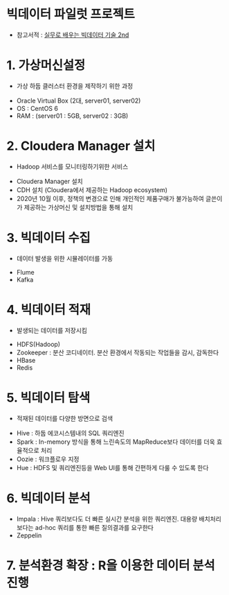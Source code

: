 # 빅데이터 파일럿 프로젝트

- 참고서적 : [실무로 배우는 빅데이터 기술 2nd](https://github.com/wikibook/bigdata2nd)

# 1. 가상머신설정 
* 가상 하둡 클러스터 환경을 제작하기 위한 과정
- Oracle Virtual Box (2대, server01, server02)
- OS : CentOS 6
- RAM : (server01 : 5GB, server02 : 3GB)

# 2. Cloudera Manager 설치 
* Hadoop 서비스를 모니터링하기위한 서비스
- Cloudera Manager 설치 
- CDH 설치 (Cloudera에서 제공하는 Hadoop ecosystem)
- 2020년 10월 이후, 정책의 변경으로 인해 개인적인 제품구매가 불가능하여 글쓴이가 제공하는 가상머신 및 설치방법을 통해 설치

# 3. 빅데이터 수집 
* 데이터 발생을 위한 시뮬레이터를 가동
- Flume
- Kafka

# 4. 빅데이터 적재
* 발생되는 데이터를 저장시킴
- HDFS(Hadoop) 
- Zookeeper : 분산 코디네이터. 분산 환경에서 작동되는 작업들을 감시, 감독한다
- HBase
- Redis

# 5. 빅데이터 탐색 
* 적재된 데이터를 다양한 방면으로 검색
- Hive : 하둡 에코시스템내의 SQL 쿼리엔진
- Spark : In-memory 방식을 통해 느린속도의 MapReduce보다 데이터를 더욱 효율적으로 처리
- Oozie : 워크플로우 지정
- Hue : HDFS 및 쿼리엔진등을 Web UI를 통해 간편하게 다룰 수 있도록 한다

# 6. 빅데이터 분석 
- Impala : Hive 쿼리보다도 더 빠른 실시간 분석을 위한 쿼리엔진. 대용량 배치처리보다는 ad-hoc 쿼리를 통한 빠른 질의결과를 요구한다
- Zeppelin 

# 7. 분석환경 확장 : R을 이용한 데이터 분석 진행



